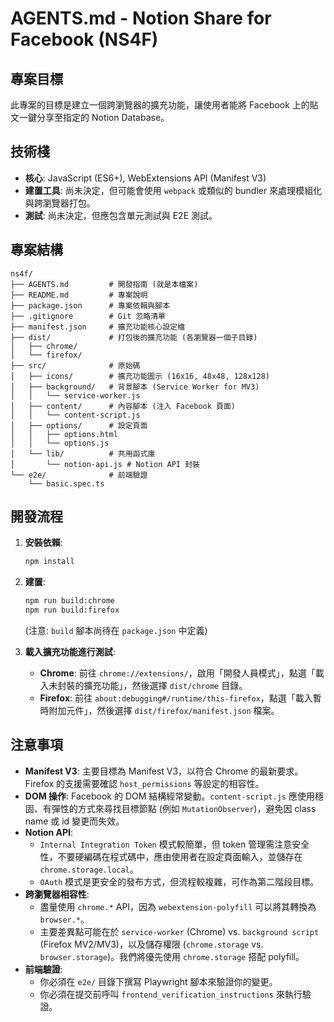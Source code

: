 # AGENTS.md - Notion Share for Facebook (NS4F)

## 專案目標

此專案的目標是建立一個跨瀏覽器的擴充功能，讓使用者能將 Facebook 上的貼文一鍵分享至指定的 Notion Database。

## 技術棧

- **核心**: JavaScript (ES6+), WebExtensions API (Manifest V3)
- **建置工具**: 尚未決定，但可能會使用 `webpack` 或類似的 bundler 來處理模組化與跨瀏覽器打包。
- **測試**: 尚未決定，但應包含單元測試與 E2E 測試。

## 專案結構

```
ns4f/
├── AGENTS.md         # 開發指南 (就是本檔案)
├── README.md         # 專案說明
├── package.json      # 專案依賴與腳本
├── .gitignore        # Git 忽略清單
├── manifest.json     # 擴充功能核心設定檔
├── dist/             # 打包後的擴充功能 (各瀏覽器一個子目錄)
│   ├── chrome/
│   └── firefox/
├── src/              # 原始碼
│   ├── icons/        # 擴充功能圖示 (16x16, 48x48, 128x128)
│   ├── background/   # 背景腳本 (Service Worker for MV3)
│   │   └── service-worker.js
│   ├── content/      # 內容腳本 (注入 Facebook 頁面)
│   │   └── content-script.js
│   ├── options/      # 設定頁面
│   │   ├── options.html
│   │   └── options.js
│   └── lib/          # 共用函式庫
│       └── notion-api.js # Notion API 封裝
└── e2e/              # 前端驗證
    └── basic.spec.ts
```

## 開發流程

1.  **安裝依賴**:
    ```bash
    npm install
    ```
2.  **建置**:
    ```bash
    npm run build:chrome
    npm run build:firefox
    ```
    (注意: `build` 腳本尚待在 `package.json` 中定義)

3.  **載入擴充功能進行測試**:
    - **Chrome**: 前往 `chrome://extensions/`，啟用「開發人員模式」，點選「載入未封裝的擴充功能」，然後選擇 `dist/chrome` 目錄。
    - **Firefox**: 前往 `about:debugging#/runtime/this-firefox`，點選「載入暫時附加元件」，然後選擇 `dist/firefox/manifest.json` 檔案。

## 注意事項

- **Manifest V3**: 主要目標為 Manifest V3，以符合 Chrome 的最新要求。Firefox 的支援需要確認 `host_permissions` 等設定的相容性。
- **DOM 操作**: Facebook 的 DOM 結構經常變動。`content-script.js` 應使用穩固、有彈性的方式來尋找目標節點 (例如 `MutationObserver`)，避免因 class name 或 id 變更而失效。
- **Notion API**:
  - `Internal Integration Token` 模式較簡單，但 token 管理需注意安全性，不要硬編碼在程式碼中，應由使用者在設定頁面輸入，並儲存在 `chrome.storage.local`。
  - `OAuth` 模式是更安全的發布方式，但流程較複雜，可作為第二階段目標。
- **跨瀏覽器相容性**:
  - 盡量使用 `chrome.*` API，因為 `webextension-polyfill` 可以將其轉換為 `browser.*`。
  - 主要差異點可能在於 `service-worker` (Chrome) vs. `background script` (Firefox MV2/MV3)，以及儲存權限 (`chrome.storage` vs. `browser.storage`)。我們將優先使用 `chrome.storage` 搭配 polyfill。
- **前端驗證**:
  - 你必須在 `e2e/` 目錄下撰寫 Playwright 腳本來驗證你的變更。
  - 你必須在提交前呼叫 `frontend_verification_instructions` 來執行驗證。
